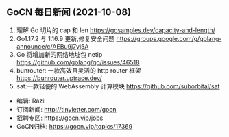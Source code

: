 ## GoCN 每日新闻 (2021-10-08)

1. 理解 Go 切片的 cap 和 len https://gosamples.dev/capacity-and-length/
2. Go1.17.2 与 1.16.9 更新,修复安全问题 https://groups.google.com/g/golang-announce/c/AEBu9j7yj5A
3. Go 将增加新的网络地址包 netip https://github.com/golang/go/issues/46518
4. bunrouter: 一款高效且灵活的 http router 框架 https://bunrouter.uptrace.dev/
5. sat:一款轻便的 WebAssembly 计算模块 https://github.com/suborbital/sat

+ 编辑: Razil
+ 订阅新闻: http://tinyletter.com/gocn
+ 招聘专区: https://gocn.vip/jobs
+ GoCN归档: https://gocn.vip/topics/17369
